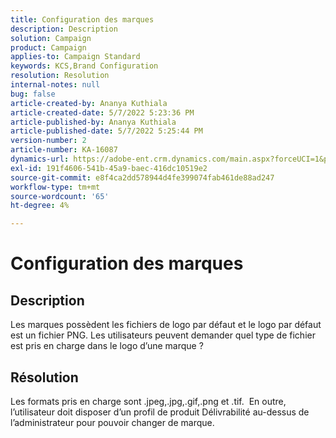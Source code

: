 ```yaml
---
title: Configuration des marques
description: Description
solution: Campaign
product: Campaign
applies-to: Campaign Standard
keywords: KCS,Brand Configuration
resolution: Resolution
internal-notes: null
bug: false
article-created-by: Ananya Kuthiala
article-created-date: 5/7/2022 5:23:36 PM
article-published-by: Ananya Kuthiala
article-published-date: 5/7/2022 5:25:44 PM
version-number: 2
article-number: KA-16087
dynamics-url: https://adobe-ent.crm.dynamics.com/main.aspx?forceUCI=1&pagetype=entityrecord&etn=knowledgearticle&id=eb93d768-2ace-ec11-a7b5-0022480a8e40
exl-id: 191f4606-541b-45a9-baec-416dc10519e2
source-git-commit: e8f4ca2dd578944d4fe399074fab461de88ad247
workflow-type: tm+mt
source-wordcount: '65'
ht-degree: 4%

---
```


# Configuration des marques

## Description


Les marques possèdent les fichiers de logo par défaut et le logo par défaut est un fichier PNG. Les utilisateurs peuvent demander quel type de fichier est pris en charge dans le logo d’une marque ?


## Résolution


Les formats pris en charge sont .jpeg,.jpg,.gif,.png et .tif.  En outre, l’utilisateur doit disposer d’un profil de produit Délivrabilité au-dessus de l’administrateur pour pouvoir changer de marque.
